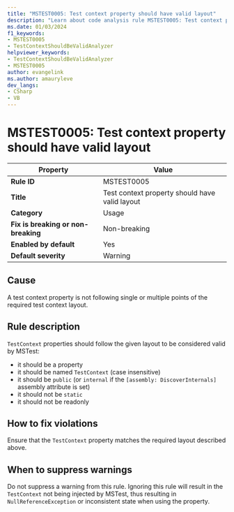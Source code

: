 ```yaml
---
title: "MSTEST0005: Test context property should have valid layout"
description: "Learn about code analysis rule MSTEST0005: Test context property should have valid layout"
ms.date: 01/03/2024
f1_keywords:
- MSTEST0005
- TestContextShouldBeValidAnalyzer
helpviewer_keywords:
- TestContextShouldBeValidAnalyzer
- MSTEST0005
author: evangelink
ms.author: amauryleve
dev_langs:
- CSharp
- VB
---
```

# MSTEST0005: Test context property should have valid layout

| Property                            | Value                                              |
|-------------------------------------|----------------------------------------------------|
| **Rule ID**                         | MSTEST0005                                         |
| **Title**                           | Test context property should have valid layout     |
| **Category**                        | Usage                                              |
| **Fix is breaking or non-breaking** | Non-breaking                                       |
| **Enabled by default**              | Yes                                                |
| **Default severity**                | Warning                                            |

## Cause

A test context property is not following single or multiple points of the required test context layout.

## Rule description

`TestContext` properties should follow the given layout to be considered valid by MSTest:

- it should be a property
- it should be named `TestContext` (case insensitive)
- it should be `public` (or `internal` if the `[assembly: DiscoverInternals]` assembly attribute is set)
- it should not be `static`
- it should not be readonly

## How to fix violations

Ensure that the `TestContext` property matches the required layout described above.

## When to suppress warnings

Do not suppress a warning from this rule. Ignoring this rule will result in the `TestContext` not being injected by MSTest, thus resulting in `NullReferenceException` or inconsistent state when using the property.
